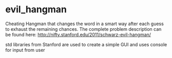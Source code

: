 # evil_hangman
Cheating Hangman that changes the word in a smart way after each guess to exhaust the remaining chances. The complete problem description can be found here:
http://nifty.stanford.edu/2011/schwarz-evil-hangman/

std libraries from Stanford are used to create a simple GUI and uses console for input from user
